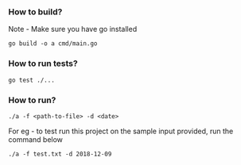 ### How to build?
Note - Make sure you have go installed

`go build -o a cmd/main.go`

### How to run tests?
`go test ./...`

### How to run?

`./a -f <path-to-file> -d <date>`

For eg - to test run this project on the sample input provided, run the command below

`./a -f test.txt -d 2018-12-09`
